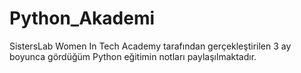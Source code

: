 # Python_Akademi
SistersLab Women In Tech Academy tarafından gerçekleştirilen 3 ay boyunca gördüğüm Python eğitimin notları paylaşılmaktadır.

